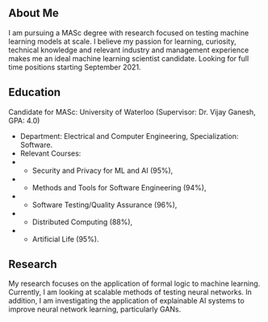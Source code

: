 ## About Me
I am pursuing a MASc degree with research focused on testing machine learning models at scale. I believe my
passion for learning, curiosity, technical knowledge and relevant industry and management experience makes me
an ideal machine learning scientist candidate. Looking for full time positions starting September 2021.

## Education
Candidate for MASc: University of Waterloo (Supervisor: Dr. Vijay Ganesh, GPA: 4.0)
* Department: Electrical and Computer Engineering, Specialization: Software.
* Relevant Courses: 
* - Security and Privacy for ML and AI (95%),
* - Methods and Tools for Software Engineering (94%),
* - Software Testing/Quality Assurance (96%), 
* - Distributed Computing (88%),
* - Artificial Life (95%).

## Research
My research focuses on the application of formal logic to machine learning. Currently, I am looking at
scalable methods of testing neural networks. In addition, I am investigating the application of explainable
AI systems to improve neural network learning, particularly GANs.
